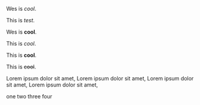 Wes is *cool*. <!--(comment: italic)-->

This is *test*. <!--oznacenie test a zvolenie * neprepisalo text ale zabalilo ho do *...* -->

Wes is **cool**. <!--(comment: bold)-->

This is _cool_. <!--(comment: italic)-->

This is __cool__. <!--(comment: bold)-->

This is ~~cool~~. <!-- preciarknute -->

Lorem ipsum dolor sit amet, Lorem ipsum dolor sit amet, Lorem ipsum dolor sit amet, Lorem ipsum dolor sit amet,

[//]: <> (toto je comment: text musi byt oddeleny volnym riadkom aby sa aj vo vyslekdu zobrazil na zvlast riadkoch)
one
two
three
four